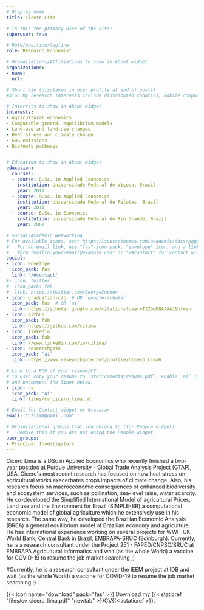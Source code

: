 ```yaml
---
# Display name
title: Cicero Lima

# Is this the primary user of the site?
superuser: true

# Role/position/tagline
role: Research Economist

# Organizations/Affiliations to show in About widget
organizations:
- name:
  url:

# Short bio (displayed in user profile at end of posts)
#bio: My research interests include distributed robotics, mobile computing and programmable matter.

# Interests to show in About widget
interests:
- Agricultural economics
- Computable general equilibrium models
- Land-use and land-use changes
- Heat stress and climate change
- GHG emissions
- Biofuels pathways


# Education to show in About widget
education:
  courses:
  - course: D.Sc. in Applied Economics
    institution: Universidade Federal de Viçosa, Brazil
    year: 2017
  - course: M.Sc. in Applied Economics  
    institution: Universidade Federal de Pelotas, Brazil
    year: 2011
  - course: B.Sc. in Economics
    institution: Universidade Federal do Rio Grande, Brazil
    year: 2007

# Social/Academic Networking
# For available icons, see: https://sourcethemes.com/academic/docs/page-builder/#icons
#   For an email link, use "fas" icon pack, "envelope" icon, and a link in the
#   form "mailto:your-email@example.com" or "/#contact" for contact widget.
social:
- icon: envelope
  icon_pack: fas
  link: '/#contact'
#- icon: twitter
#  icon_pack: fab
#  link: https://twitter.com/GeorgeCushen
- icon: graduation-cap  # OR `google-scholar`
  icon_pack: fas  # OR `ai`
  link: https://scholar.google.com/citations?user=TIZbeD8AAAAJ&hl=en
- icon: github
  icon_pack: fab
  link: https://github.com/czlima
- icon: linkedin
  icon_pack: fab
  link: //www.linkedin.com/in/czlima/
- icon: researchgate
  icon_pack: 'ai'
  link: https://www.researchgate.net/profile/Cicero_Lima6

# Link to a PDF of your resume/CV.
# To use: copy your resume to `static/media/resume.pdf`, enable `ai` icons in `params.toml`,
# and uncomment the lines below.
- icon: cv
  icon_pack: 'ai'
  link: files/cv_cicero_lima.pdf

# Email for Contact widget or Gravatar
email: "czlima@gmail.com"

# Organizational groups that you belong to (for People widget)
#   Remove this if you are not using the People widget.
user_groups:
- Principal Investigators
---
```


Cicero Lima is a DSc in Applied Economics who recently finished a two-year postdoc at Purdue University - Global Trade Analysis Project (GTAP), USA. Cicero's most recent research has focused on how heat stress on agricultural works exacerbates crops impacts of climate change. Also, his research focus on macroeconomic consequences of enhanced biodiversity and ecosystem services, such as pollination, sea-level raise, water scarcity. He co-developed the Simplified International Model of agricultural Prices, Land use and the Environment for Brazil (SIMPLE-BR) a computational economic model of global agriculture which he extensively use in his research. The same way, he developed the Brazilian Economic Analysis (BREA) a general equilibrium model of Brazilian economy and agriculture. He has international experience working on several projects for WWF-UK, World Bank, Central Bank in Brazil, EMBRAPA-SRUC (Edinburgh). Currently, he is a research consultant under the Project 251 - FAPED/CNPSO/SRUC at EMBRAPA Agricultural Informatics and wait (as the whole World) a vaccine for COVID-19 to resume the job market searching ;)

#Currently, he is a research consultant under the IEEM project at IDB and wait (as the whole World) a vaccine for COVID-19 to resume the job market searching ;) .       



{{< icon name="download" pack="fas" >}} Download my {{< staticref "files/cv_cicero_lima.pdf" "newtab" >}}CV{{< /staticref >}}.
